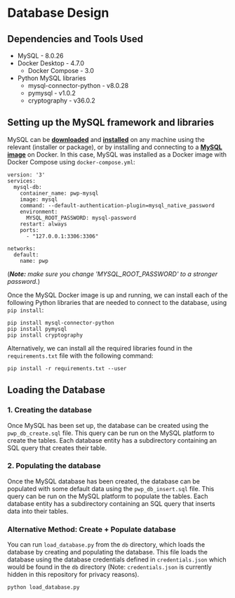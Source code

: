 # Database Design

## Dependencies and Tools Used

- MySQL - 8.0.26
- Docker Desktop - 4.7.0
  - Docker Compose - 3.0
- Python MySQL libraries
  - mysql-connector-python - v8.0.28
  - pymysql - v1.0.2
  - cryptography - v36.0.2

## Setting up the MySQL framework and libraries

MySQL can be [**downloaded**](https://dev.mysql.com/downloads/mysql/) and [**installed**](https://dev.mysql.com/doc/mysql-installer/en/) on any machine using the relevant (installer or package), or by installing and connecting to a [**MySQL image**](https://hub.docker.com/_/mysql) on Docker.
In this case, MySQL was installed as a Docker image with Docker Compose using `docker-compose.yml`:
```
version: '3'
services:
  mysql-db:
    container_name: pwp-mysql
    image: mysql
    command: --default-authentication-plugin=mysql_native_password
    environment:
      MYSQL_ROOT_PASSWORD: mysql-password
    restart: always
    ports:
      - "127.0.0.1:3306:3306"

networks:
  default:
    name: pwp
```
(<i><strong>Note:</strong> make sure you change '<i>MYSQL_ROOT_PASSWORD</i>' to a stronger password.</i>)

Once the MySQL Docker image is up and running, we can install each of the following Python libraries that are needed to connect to the database, using ``pip install``:
```commandline
pip install mysql-connector-python
pip install pymysql
pip install cryptography
```

Alternatively, we can install all the required libraries found in the ``requirements.txt`` file with the following command:
```commandline
pip install -r requirements.txt --user
```

## Loading the Database
### 1. Creating the database
Once MySQL has been set up, the database can be created using the ``pwp_db_create.sql`` file. This query can be run on the MySQL platform to create the tables. 
Each database entity has a subdirectory containing an SQL query that creates their table.
### 2. Populating the database
Once the MySQL database has been created, the database can be populated with some default data using the ``pwp_db_insert.sql`` file. This query can be run on the MySQL platform to populate the tables.
Each database entity has a subdirectory containing an SQL query that inserts data into their tables.

### Alternative Method: Create + Populate database
You can run ``load_database.py`` from the ``db`` directory, which loads the database by creating and populating the database. 
This file loads the database using the database credentials defined in ``credentials.json`` which would be found in the ``db`` directory (Note: ``credentials.json`` is currently hidden in this repository for privacy reasons).
```commandline
python load_database.py
```

